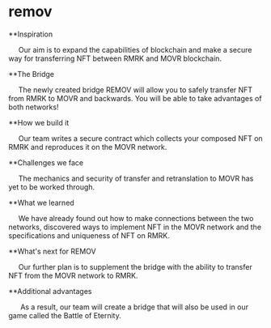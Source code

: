 # remov
**Inspiration

&nbsp; &nbsp; &nbsp;Our aim is to expand the capabilities of blockchain and make a secure way for transferring NFT between RMRK and MOVR blockchain.

**The Bridge

&nbsp; &nbsp; &nbsp;The newly created bridge REMOV will allow you to safely transfer NFT from RMRK to MOVR and backwards. You will be able to take advantages of both networks!

**How we build it

&nbsp; &nbsp; &nbsp;Our team writes a secure contract which collects your composed NFT on RMRK and reproduces it on the MOVR network.

**Challenges we face

&nbsp; &nbsp; &nbsp;The mechanics and security of transfer and retranslation to MOVR has yet to be worked through.

**What we learned

&nbsp; &nbsp; &nbsp;We have already found out how to make connections between the two networks, discovered ways to implement NFT in the MOVR network and the specifications and uniqueness of NFT on RMRK.

**What's next for REMOV

&nbsp; &nbsp; &nbsp;Our further plan is to supplement the bridge with the ability to transfer NFT from the MOVR network to RMRK.

**Additional advantages

&nbsp; &nbsp; &nbsp; As a result, our team will create a bridge that will also be used in our game called the Battle of Eternity.
